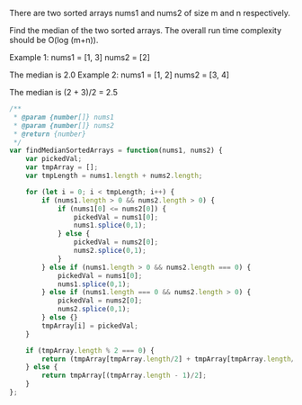 There are two sorted arrays nums1 and nums2 of size m and n respectively.

Find the median of the two sorted arrays. The overall run time complexity should be O(log (m+n)).

Example 1:
nums1 = [1, 3]
nums2 = [2]

The median is 2.0
Example 2:
nums1 = [1, 2]
nums2 = [3, 4]

The median is (2 + 3)/2 = 2.5


```js
/**
 * @param {number[]} nums1
 * @param {number[]} nums2
 * @return {number}
 */
var findMedianSortedArrays = function(nums1, nums2) {
    var pickedVal;
    var tmpArray = [];
    var tmpLength = nums1.length + nums2.length;

    for (let i = 0; i < tmpLength; i++) {
        if (nums1.length > 0 && nums2.length > 0) {
            if (nums1[0] <= nums2[0]) {
                pickedVal = nums1[0];
                nums1.splice(0,1);
            } else {
                pickedVal = nums2[0];
                nums2.splice(0,1);
            }
        } else if (nums1.length > 0 && nums2.length === 0) {
            pickedVal = nums1[0];
            nums1.splice(0,1);
        } else if (nums1.length === 0 && nums2.length > 0) {
            pickedVal = nums2[0];
            nums2.splice(0,1);
        } else {}
        tmpArray[i] = pickedVal;
    }

    if (tmpArray.length % 2 === 0) {
        return (tmpArray[tmpArray.length/2] + tmpArray[tmpArray.length/2 - 1])/2;
    } else {
        return tmpArray[(tmpArray.length - 1)/2];
    }
};
```
